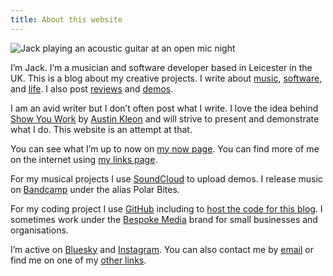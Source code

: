 ```yaml
---
title: About this website
---
```

![Jack playing an acoustic guitar at an open mic night](/img/jack-guitar-profile.jpg)

I’m Jack. I’m a musician and software developer based in Leicester in the UK. This is a blog about my creative projects. I write about [music](/music), [software](/software), and [life](/life). I also post [reviews](/reviews) and [demos](/demos).

I am an avid writer but I don’t often post what I write. I love the idea behind [Show You Work](https://austinkleon.com/show-your-work/) by [Austin Kleon](https://austinkleon.com/about/) and will strive to present and demonstrate what I do. This website is an attempt at that.

You can see what I’m up to now on [my now page](/now). You can find more of me on the internet using [my links page](/links).

For my musical projects I use [SoundCloud](https://soundcloud.com/jackgutts) to upload demos. I release music on [Bandcamp](https://polarbites.bandcamp.com/) under the alias Polar Bites.

For my coding project I use [GitHub](https://github.com/jngutteridge) including to [host the code for this blog](https://github.com/jngutteridge/jack-website-2024). I sometimes work under the [Bespoke Media](https://www.bespokemedia.net/) brand for small businesses and organisations.

I’m active on [Bluesky](https://bsky.app/profile/jng.me.uk) and [Instagram](https://www.instagram.com/jackgutts/). You can also contact me by [email](mailto:jack@kingbrick.co.uk) or find me on one of my [other links](/links).

